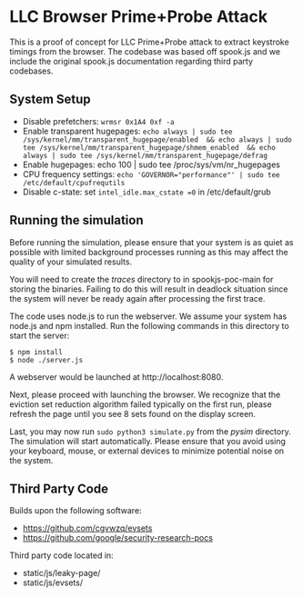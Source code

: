 # LLC Browser Prime+Probe Attack
This is a proof of concept for LLC Prime+Probe attack to extract keystroke timings from the browser. The codebase was based off spook.js and we include the original spook.js documentation regarding third party codebases. 

## System Setup 
- Disable prefetchers: ```wrmsr 0x1A4 0xf -a```
- Enable transparent hugepages: ```echo always | sudo tee /sys/kernel/mm/transparent_hugepage/enabled  && echo always | sudo tee /sys/kernel/mm/transparent_hugepage/shmem_enabled  && echo always | sudo tee /sys/kernel/mm/transparent_hugepage/defrag```
- Enable hugepages: echo 100 | sudo tee /proc/sys/vm/nr_hugepages
- CPU frequency settings: ```echo 'GOVERNOR="performance"' | sudo tee /etc/default/cpufrequtils```
- Disable c-state: set `intel_idle.max_cstate =0` in /etc/default/grub

## Running the simulation
Before running the simulation, please ensure that your system is as quiet as possible with limited background processes running as this may affect the quality of your simulated results. 

You will need to create the *traces* directory to in spookjs-poc-main for storing the binaries. Failing to do this will result in deadlock situation since the system will never be ready again after processing the first trace. 

The code uses node.js to run the webserver. We assume your system has node.js and npm installed. Run the following commands in this directory to start the server:
```
$ npm install
$ node ./server.js
```
A webserver would be launched at http://localhost:8080. 

Next, please proceed with launching the browser. We recognize that the eviction set reduction algorithm failed typically on the first run, please refresh the page until you see 8 sets found on the display screen. 

Last, you may now run `sudo python3 simulate.py` from the *pysim* directory. The simulation will start automatically. Please ensure that you avoid using your keyboard, mouse, or external devices to minimize potential noise on the system. 

## Third Party Code
Builds upon the following software:
- https://github.com/cgvwzq/evsets
- https://github.com/google/security-research-pocs

Third party code located in:
- static/js/leaky-page/
- static/js/evsets/

